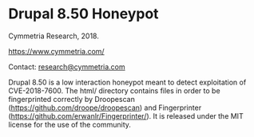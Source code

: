 # Drupal 8.50 Honeypot

Cymmetria Research, 2018.

https://www.cymmetria.com/

Contact: research@cymmetria.com

Drupal 8.50 is a low interaction honeypot meant to detect exploitation of CVE-2018-7600.
The html/ directory contains files in order to be fingerprinted correctly by Droopescan (https://github.com/droope/droopescan) and Fingerprinter (https://github.com/erwanlr/Fingerprinter/).
It is released under the MIT license for the use of the community.
